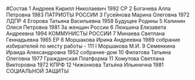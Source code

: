 #Состав
1 Андреев Кирилл Николаевич 1992 СР
2 Богачева Алла Петровна 1983 ПАТРИОТЫ РОССИИ
3 Гусейнова Марина Олеговна 1972 ЛДПР
4 Егорова Татьяна Васильевна 1958 Будущее Родины
5 Калинин Олеся Петровна 1981 За женщин России
6 Люкшина Елизавета Андреевна 1994 КОММУНИСТЫ РОССИИ
7 Минаева Светлана Геннадьевна 1965 ЕР
8 Моршакова Ирина Андреевна 1989 собрание избирателей по месту работы - 111 I Моршакова М.И.
9 Семенкина Ираида Александровна 1952 собрание-дом
10 Филатова Татьяна Олеговна 1977 Гражданская Платформа
11 Хомутова Светлана Викторовна 1972 КПРФ
12 Чижонкова Татьяна Ильинична 1981 СОЦИАЛЬНОЙ ЗАЩИТЫ
